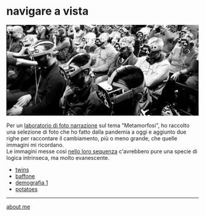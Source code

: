 # navigare a vista    

[![](navigareavista.jpg)](https://flic.kr/s/aHBqjAuLZN "flickr album")

Per un [laboratorio di foto narrazione](https://roma.officinefotografiche.org/corsi/metamorfosi/) sul tema "Metamorfosi", ho raccolto una selezione di foto che ho fatto dalla pandemia a oggi e aggiunto due righe per raccontare il cambiamento, più o meno grande, che quelle immagini mi ricordano.    
Le immagini messe così [nello loro sequenza](https://flic.kr/s/aHBqjAuLZN) c'avrebbero pure una specie di logica intrinseca, ma molto evanescente.  

- [twins](nav-230307-0101.md)
- [baffone](nav-230307-0301.md)
- [demografia 1](nav-230308-0101.md)
- [potatoes](nav-230307-0201.md)


---    
[about me](https://about.me/cacioman)  

